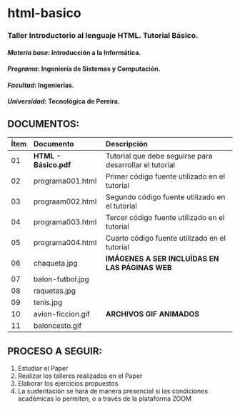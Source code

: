 # html-basico
### Taller Introductorio al lenguaje HTML. Tutorial Básico.

#### *Materia base*: Introducción a la Informática. ####

#### _Programa_: Ingeniería de Sistemas y Computación. ####

#### _Facultad_: Ingenierías. ####

#### _Universidad_: Tecnológica de Pereira. ####

DOCUMENTOS:
-------------------------------------------------------------------------------------------
| Ítem   | Documento            | Descripción                                             |
| ------ |:-------------------- |:------------------------------------------------------- |
| 01     | **HTML - Básico.pdf**| Tutorial que debe seguirse para desarrollar el tutorial |
| 02     | programa001.html     | Primer código fuente utilizado en el tutorial           |
| 03     | prograam002.html     | Segundo código fuente utilizado en el tutorial          |
| 04     | programa003.html     | Tercer código fuente utilizado en el tutorial           |
| 05     | programa004.html     | Cuarto código fuente utilizado en el tutorial           |
| 06     | chaqueta.jpg         | **IMÁGENES A SER INCLUÍDAS EN LAS PÁGINAS WEB**         |
| 07     | balon-futbol.jpg     |                                                         |
| 08     | raquetas.jpg         |                                                         |
| 09     | tenis.jpg            |                                                         |
| 10     | avion-ficcion.gif    | **ARCHIVOS GIF ANIMADOS**                               |
| 11     | baloncesto.gif       |                                                         |

PROCESO A SEGUIR:
-----------------
1. Estudiar el Paper
2. Realizar los talleres realizados en el Paper
3. Elaborar los ejercicios propuestos
4. La sustentación se hará de manera presencial si las condiciones académicas lo permiten, o a través de la plataforma ZOOM

